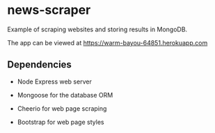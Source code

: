 # news-scraper

Example of scraping websites and storing results in MongoDB.

The app can be viewed at https://warm-bayou-64851.herokuapp.com

## Dependencies

- Node Express web server
- Mongoose for the database ORM
- Cheerio for web page scraping

- Bootstrap for web page styles 